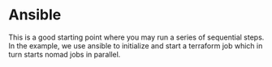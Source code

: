 # Ansible
This is a good starting point where you may run a series of sequential steps.
In the example, we use ansible to initialize and start a terraform job which in turn starts nomad jobs in parallel.
